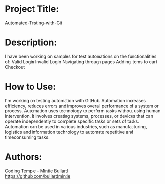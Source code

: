 # Project Title:
 Automated-Testing-with-Git

# Description:
I have been working on samples for test automations on the functionalities of:
Valid Login
Invalid Login
Navigating through pages
Adding items to cart
Checkout

# How to Use:
I'm working on testing automation with GitHub. Automation increases efficiency, reduces errors and improves overall performance of a system or process. Automation uses technology to perform tasks without using human intervention. It involves creating systems, processes, or devices that can operate independently to complete specific tasks or sets of tasks. Automation can be used in various industries, such as manufacturing, logistics and information technology to automate repetitive and timeconsuming tasks.

# Authors:
Coding Temple - Mintie Bullard                 
https://github.com/bullardmintie
